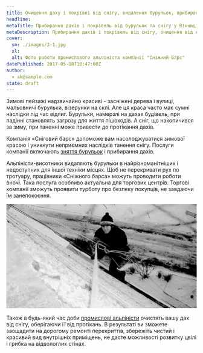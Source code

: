 ```yaml
---
title: Очищення даху і покрівлі від снігу, видалення бурульок, прибирання снігу і криги з дахів, очищення покрівель від бурульок
headline: 
metaTitle: Прибирання дахів і покрівель від бурульок та снігу у Вінниці | СНІЖНИЙ БАРС
metaDescription: Прибирання дахів і покрівель від снігу, очищення від криги, видалення бурульок та інші висотні роботи ☎ + 38 (096) 555-30-92 від компанії Сніжний Барс
cover:
  sm: ./images/3-1.jpg
  xl: 
  alt: Фото роботи промислового альпініста компанії "Сніжний Барс"
datePublished: 2017-05-18T10:47:00Z
author:
  - ak@sample.com
state: draft
---
```

Зимові пейзажі надзвичайно красиві - засніжені дерева і вулиці, мальовничі бурульки, візерунки на склі. Але ця краса часто має сумні наслідки під час відлиг. Бурульки, намерзлі на дахах будівель, при падінні становлять загрозу для життя пішоходів. А сніг, що накопичився за зиму, при таненні може привести до протікання дахів.

Компанія «Сніговий барс» допоможе вам насолоджуватися зимової красою і уникнути неприємних наслідків танення снігу. Послуги компанії включають [зняття бурульок](/blog/uborka-snega-s-krysh/ "Видалення бурульок") і прибирання дахів.

Альпіністи-висотники видаляють бурульки в найрізноманітніших і недоступних для іншої техніки місцях. Щоб не перекривати рух по тротуару, працівники «Сніжного барса» можуть проводити роботи вночі. Така послуга особливо актуальна для торгових центрів. Торгові компанії зможуть проявити турботу про безпеку покупців, не завдаючи їм занепокоєння.

![](./images/snowcleaning.jpg)

Також в будь-який час доби [промислові альпіністи](/blog/uborka-snega-s-krysh/) очистять вашу дах від снігу, оберігаючи її від протікань. В результаті ви зможете заощадити на дорогому ремонті перекриттів, збережіть чистий і красивий вид внутрішніх приміщень, не дасте можливості розвитку цвілі і грибка на відвологлих стінах.
